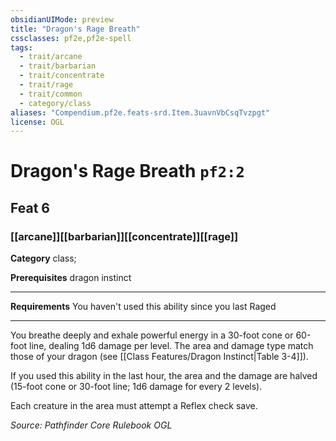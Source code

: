 ```yaml
---
obsidianUIMode: preview
title: "Dragon's Rage Breath"
cssclasses: pf2e,pf2e-spell
tags:
  - trait/arcane
  - trait/barbarian
  - trait/concentrate
  - trait/rage
  - trait/common
  - category/class
aliases: "Compendium.pf2e.feats-srd.Item.3uavnVbCsqTvzpgt"
license: OGL
---
```

# Dragon's Rage Breath `pf2:2`
## Feat 6
### [[arcane]][[barbarian]][[concentrate]][[rage]]

**Category** class; 



**Prerequisites** dragon instinct
* * *
**Requirements** You haven't used this ability since you last Raged

* * *

You breathe deeply and exhale powerful energy in a 30-foot cone or 60-foot line, dealing 1d6 damage per level. The area and damage type match those of your dragon (see [[Class Features/Dragon Instinct|Table 3-4]]).

If you used this ability in the last hour, the area and the damage are halved (15-foot cone or 30-foot line; 1d6 damage for every 2 levels).

Each creature in the area must attempt a Reflex check save.

*Source: Pathfinder Core Rulebook*
*OGL*